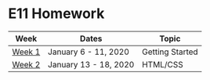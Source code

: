 # E11 Homework

| Week | Dates | Topic |
|---|---|---|
| [Week 1](./week01.md) | January 6 - 11, 2020 | Getting Started |
| [Week 2](./week02.md) | January 13 - 18, 2020 | HTML/CSS |
